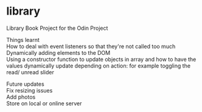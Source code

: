 # library
Library Book Project for the Odin Project

Things learnt <br>
How to deal with event listeners so that they're not called too much<br>
Dynamically adding elements to the DOM<br>
Using a constructor function to update objects in array and how to have the values dynamically update depending on action: for example toggling the read/ unread slider


Future updates<br>
Fix resizing issues<br>
Add photos<br>
Store on local or online server<br>
